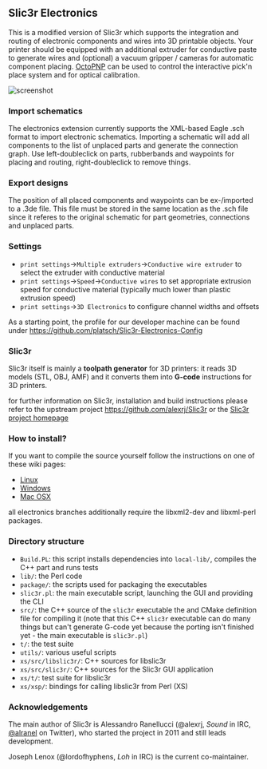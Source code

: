 ## Slic3r Electronics
This is a modified version of Slic3r which supports the integration and routing of electronic components and wires into 3D printable objects.
Your printer should be equipped with an additional extruder for conductive paste to generate wires and (optional) a vacuum gripper / cameras for automatic component placing.
[OctoPNP](https://github.com/platsch/OctoPNP) can be used to control the interactive pick'n place system and for optical calibration.

![screenshot](https://user-images.githubusercontent.com/4190756/35223926-8462bb96-ff83-11e7-9bd3-3b3dbc94f3ef.png)

### Import schematics
The electronics extension currently supports the XML-based Eagle .sch format to import electronic schematics. Importing a schematic will add all components to the list of unplaced parts and generate the connection graph.
Use left-doubleclick on parts, rubberbands and waypoints for placing and routing, right-doubleclick to remove things.

### Export designs
The position of all placed components and waypoints can be ex-/imported to a .3de file. This file must be stored in the same location as the .sch file since it referes to the original schematic for part geometries, connections and unplaced parts.

### Settings
* `print settings`->`Multiple extruders`->`Conductive wire extruder` to select the extruder with conductive material
* `print settings`->`Speed`->`Conductive wires` to set appropriate extrusion speed for conductive material (typically much lower than plastic extrusion speed)
* `print settings`->`3D Electronics` to configure channel widths and offsets

As a starting point, the profile for our developer machine can be found under https://github.com/platsch/Slic3r-Electronics-Config

### Slic3r
Slic3r itself is mainly a **toolpath generator** for 3D printers: it reads 3D models (STL, OBJ, AMF) and it converts them into **G-code** instructions for 3D printers.

for further information on Slic3r, installation and build instructions please refer to the upstream project https://github.com/alexrj/Slic3r or the [Slic3r project homepage](http://slic3r.org/)

### How to install?

If you want to compile the source yourself follow the instructions on one of these wiki pages: 
* [Linux](https://github.com/alexrj/Slic3r/wiki/Running-Slic3r-from-git-on-GNU-Linux)
* [Windows](https://github.com/alexrj/Slic3r/wiki/Running-Slic3r-from-git-on-Windows)
* [Mac OSX](https://github.com/alexrj/Slic3r/wiki/Running-Slic3r-from-git-on-OS-X)

all electronics branches additionally require the libxml2-dev and libxml-perl packages.

### Directory structure

* `Build.PL`: this script installs dependencies into `local-lib/`, compiles the C++ part and runs tests
* `lib/`: the Perl code
* `package/`: the scripts used for packaging the executables
* `slic3r.pl`: the main executable script, launching the GUI and providing the CLI
* `src/`: the C++ source of the `slic3r` executable the and CMake definition file for compiling it (note that this C++ `slic3r` executable can do many things but can't generate G-code yet because the porting isn't finished yet - the main executable is `slic3r.pl`)
* `t/`: the test suite
* `utils/`: various useful scripts
* `xs/src/libslic3r/`: C++ sources for libslic3r
* `xs/src/slic3r/`: C++ sources for the Slic3r GUI application
* `xs/t/`: test suite for libslic3r
* `xs/xsp/`: bindings for calling libslic3r from Perl (XS)

### Acknowledgements

The main author of Slic3r is Alessandro Ranellucci (@alexrj, *Sound* in IRC, [@alranel](http://twitter.com/alranel) on Twitter), who started the project in 2011 and still leads development.

Joseph Lenox (@lordofhyphens, *Loh* in IRC) is the current co-maintainer.
